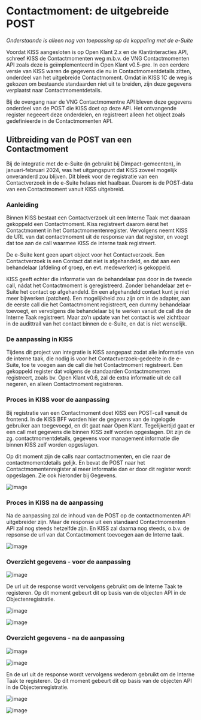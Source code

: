 # Contactmoment: de uitgebreide POST

_Onderstaande is alleen nog van toepassing op de koppeling met de e-Suite_

Voordat KISS aangesloten is op Open Klant 2.x en de Klantinteracties API, schreef KISS de Contactmomenten weg m.b.v. de VNG Contactmomenten API zoals deze is geïmplementeerd in Open Klant v0.5-pre. In een eerdere versie van KISS waren de gegevens die nu in Contactmomentdetails zitten, onderdeel van het uitgebreide Contactmoment. Omdat in KISS 1C de weg is gekozen om bestaande standaarden niet uit te breiden, zijn deze gegevens verplaatst naar Contactmomentdetails. 

Bij de overgang naar de VNG Contactmomentne API bleven deze gegevens onderdeel van de POST die KISS doet op deze API. Het ontvangende register negeeert deze onderdelen, en registreert alleen het object zoals gedefinieerde in de Contactmomenten API. 


## Uitbreiding van de POST van een Contactmoment
Bij de integratie met de e-Suite (in gebruikt bij Dimpact-gemeenten), in januari-februari 2024, was het uitgangspunt dat KISS zoveel mogelijk onveranderd zou blijven. Dit bleek voor de registratie van een Contactverzoek in de e-Suite helaas niet haalbaar. Daarom is de  POST-data van een Contactmoment vanuit KISS uitgebreid.

### Aanleiding
Binnen KISS bestaat een Contactverzoek uit een Interne Taak met daaraan gekoppeld een Contactmoment. Kiss registreert daarom éérst het Contactmoment in het Contactmomentenregister. Vervolgens neemt KISS de URL van dat contactmoment uit de response van dat register, en voegt dat toe  aan de call waarmee KISS de interne taak registreert. 

De e-Suite kent geen apart object voor het Contactverzoek. Een Contactverzoek is een Contact dat niet is afgehandeld, en dat aan een behandelaar (afdeling of groep, en evt. medewerker) is gekoppeld. 

KISS geeft echter die informatie van de behandelaar  pas door in de tweede call, nádat het Contactmoment is geregistreerd. Zonder behandelaar zet e-Suite het contact op afgehandeld. En een afgehandeld contact kunt je niet meer bijwerken (patchen). Een mogelijkheid zou zijn om in de adapter, aan de eerste call die het Contactmoment registreert, een dummy behandelaar toevoegt, en vervolgens die behandelaar bij te werken vanuit de call die de Interne Taak registreert. Maar zo’n update van het contact is wel zichtbaar in de audittrail van het contact binnen de e-Suite, en dat is niet wenselijk. 

### De aanpassing in KISS
Tijdens dit project van integratie is KISS aangepast zodat alle informatie van de interne taak, die nodig is voor het Contactverzoek-gedeelte in de e-Suite, toe te voegen aan de call die het Contactmoment registreert. Een gekoppeld register dat volgens de standaarden Contactmomenten registreert, zoals bv. Open Klant v0.6, zal de extra informatie uit de call negeren, en alleen Contactmoment registreren. 

### Proces in KISS voor de aanpassing
Bij registratie van een Contactmoment doet KISS een POST-call vanuit de frontend. In de KISS BFF worden hier de gegevens van de ingelogde gebruiker aan toegevoegd, en dit gaat naar Open Klant. Tegelijkertijd gaat er een call met gegevens die binnen KISS zelf worden opgeslagen. Dit zijn de zg. contactmomentdetails, gegevens voor management informatie die binnen KISS zelf worden opgeslagen. 

Op dit moment zijn de calls naar contactmomenten, en die naar de contactmomentdetails gelijk. En bevat de POST naar het Contactmomentenregister al meer informatie dan er door dit register wordt opgeslagen. Zie ook hieronder bij Gegevens. 

![image](https://raw.githubusercontent.com/Klantinteractie-Servicesysteem/.github/add-decision-record/docs/images/contactmoment/uitbreidingcontactmoment-01.png)
 

### Proces in KISS na de aanpassing
Na de aanpassing zal de inhoud van de POST op de contactmomenten API uitgebreider zijn. Maar de response uit een standaard Contactmomenten API zal nog steeds hetzelfde zijn. En KISS zal daarna nog steeds, o.b.v. de repsonse de url van dat Contactmoment toevoegen aan de Interne taak. 

![image](https://raw.githubusercontent.com/Klantinteractie-Servicesysteem/.github/add-decision-record/docs/images/contactmoment/uitbreidingcontactmoment-02.png)
 


### Overzicht gegevens - voor de aanpassing

![image](https://raw.githubusercontent.com/Klantinteractie-Servicesysteem/.github/add-decision-record/docs/images/contactmoment/uitbreidingcontactmoment-03.png)

De url uit de response wordt vervolgens gebruikt om de Interne Taak te registeren. Op dit moment gebeurt dit op basis van de objecten API in de Objectenregistratie.

![image](https://raw.githubusercontent.com/Klantinteractie-Servicesysteem/.github/add-decision-record/docs/images/contactmoment/uitbreidingcontactmoment-04.png)

![image](https://raw.githubusercontent.com/Klantinteractie-Servicesysteem/.github/add-decision-record/docs/images/contactmoment/uitbreidingcontactmoment-05.png)


### Overzicht gegevens - na de aanpassing
![image](https://raw.githubusercontent.com/Klantinteractie-Servicesysteem/.github/add-decision-record/docs/images/contactmoment/uitbreidingcontactmoment-06.png)

![image](https://raw.githubusercontent.com/Klantinteractie-Servicesysteem/.github/add-decision-record/docs/images/contactmoment/uitbreidingcontactmoment-07.png)

En de url uit de response wordt vervolgens wederom gebruikt om de Interne Taak te registeren. Op dit moment gebeurt dit op basis van de objecten API in de Objectenregistratie.

![image](https://raw.githubusercontent.com/Klantinteractie-Servicesysteem/.github/add-decision-record/docs/images/contactmoment/uitbreidingcontactmoment-04.png)

![image](https://raw.githubusercontent.com/Klantinteractie-Servicesysteem/.github/add-decision-record/docs/images/contactmoment/uitbreidingcontactmoment-05.png)





